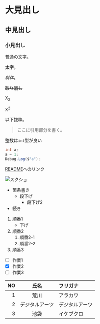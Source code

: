 ﻿# 大見出し
## 中見出し
### 小見出し

普通の文字。

**太字**。

*斜体*。

~~取り消し~~

X<sub>2</sub>

X<sup>2</sup>

以下抜粋。

>ここに引用部分を書く。

整数は`int`型が良い

```cs
int a;
a = 1;
Debug.Log($"a");
```

[README](README.md)へのリンク

![スクショ](img00.png)



- 箇条書き
  - 段下げ
    - 段下げ2
- 続き

1. 順番1
   - 下げ
1. 順番2
   1. 順番2-1
   1. 順番2-2
1. 順番3

- [ ] 作業1
- [x] 作業2
- [ ] 作業3

|NO|氏名|フリガナ|
|-:|:-:|:-|
|1|荒川|アラカワ|
|2|デジタルアーツ|デジタルアーツ|
|3|池袋|イケブクロ|


